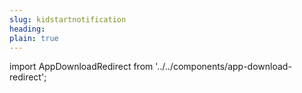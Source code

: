 ```yaml
---
slug: kidstartnotification
heading: 
plain: true
---
```


import AppDownloadRedirect from '../../components/app-download-redirect';

<AppDownloadRedirect/>